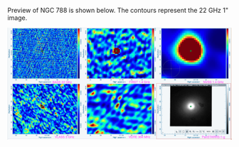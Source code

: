 Preview of NGC 788 is shown below. The contours represent the 22 GHz 1" image. 

![NGC788.png](NGC788.png "NGC788")

